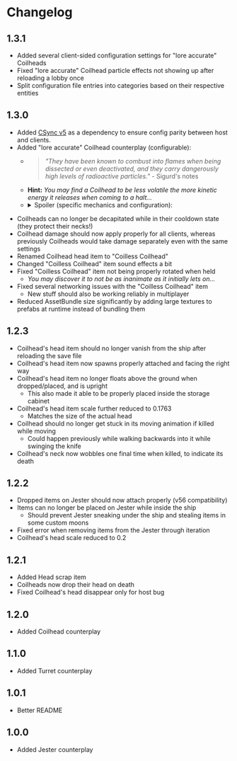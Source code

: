 # Changelog

## 1.3.1

- Added several client-sided configuration settings for "lore accurate" Coilheads
- Fixed "lore accurate" Coilhead particle effects not showing up after reloading a lobby once
- Split configuration file entries into categories based on their respective entities

## 1.3.0

<ul>
 <li>Added <a href="https://thunderstore.io/c/lethal-company/p/Sigurd/CSync">CSync v5</a> as a dependency to ensure config parity between host and clients.</li>
 <li>Added "lore accurate" Coilhead counterplay (configurable):
  <ul>
   <li>
    <blockquote>
    <i>"They have been known to combust into flames when being dissected or even deactivated, and they carry dangerously high levels of radioactive particles."</i> - Sigurd's notes
    </blockquote>
   </li>
   <li>
    <b>Hint:</b> <i>You may find a Coilhead to be less volatile the more kinetic energy it releases when coming to a halt...</i>
   </li>
   <li>
    <details>
     <summary>Spoiler (specific mechanics and configuration):</summary>
     <ul>
      <li>Coilhead bodies now combust upon being decapitated, as their Bestiary entry suggests
       <ul>
        <li>Can be disabled by toggling the <code>LoreAccurateCoilheads</code> setting</li>
        <li>The range of the explosion damage is determined by the <code>ExplosionDamageRadius</code> setting, with the damage itself being set to the value of the <code>ExplosionDamage</code> setting</li>
        <li>Likewise, the <code>ExplosionKillRadius</code> setting determines the range around the explosion where it simply kills the player instead of dealing damage to them</li>
       </ul>
      </li>
      <li>Explosion timer is set to how long the Coilhead has moved since it last stopped, within configurable limits
       <ul>
        <li>Minimum and maximum time until exploding can be configured via the <code>MinExplosionTimer</code> and <code>MaxExplosionTimer</code> settings, respectively</li>
       </ul>
      </li>
      <li>Coilhead's head item is destroyed if its body explodes while it's still attached to its neck
       <ul>
        <li>Can be disabled by toggling the <code>ExplosionDestroysHead</code> setting, but it adds some interesting risk/reward by making players stay close to try and pick up the head before it explodes</li>
       </ul>
      </li>
     </ul>
    </details>
   </li>
  </ul>
 </li>
</ul>

- Coilheads can no longer be decapitated while in their cooldown state (they protect their necks!)
- Coilhead damage should now apply properly for all clients, whereas previously Coilheads would take damage separately even with the same settings
- Renamed Coilhead head item to "Coilless Coilhead"
- Changed "Coilless Coilhead" item sound effects a bit
- Fixed "Coilless Coilhead" item not being properly rotated when held
  - _You may discover it to not be as inanimate as it initially lets on..._
- Fixed several networking issues with the "Coilless Coilhead" item
  - New stuff should also be working reliably in multiplayer
- Reduced AssetBundle size significantly by adding large textures to prefabs at runtime instead of bundling them

## 1.2.3

- Coilhead's head item should no longer vanish from the ship after reloading the save file
- Coilhead's head item now spawns properly attached and facing the right way
- Coilhead's head item no longer floats above the ground when dropped/placed, and is upright
  - This also made it able to be properly placed inside the storage cabinet
- Coilhead's head item scale further reduced to 0.1763
  - Matches the size of the actual head
- Coilhead should no longer get stuck in its moving animation if killed while moving
  - Could happen previously while walking backwards into it while swinging the knife
- Coilhead's neck now wobbles one final time when killed, to indicate its death

## 1.2.2

- Dropped items on Jester should now attach properly (v56 compatibility)
- Items can no longer be placed on Jester while inside the ship
  - Should prevent Jester sneaking under the ship and stealing items in some custom moons
- Fixed error when removing items from the Jester through iteration
- Coilhead's head scale reduced to 0.2

## 1.2.1

- Added Head scrap item
- Coilheads now drop their head on death
- Fixed Coilhead's head disappear only for host bug

## 1.2.0

- Added Coilhead counterplay

## 1.1.0

- Added Turret counterplay

## 1.0.1

- Better README

## 1.0.0

- Added Jester counterplay
